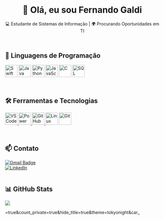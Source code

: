 <h1 align="center">👋 Olá, eu sou Fernando Galdi</h1>

<p align="center">
  💻 Estudante de Sistemas de Informação | 🌍 Procurando Oportunidades em TI
</p>
<br>

## 🚀 Linguagens de Programação
<p align="left">
  <a href="#"><img src="https://skillicons.dev/icons?i=swift" alt="Swift" height="40"/></a>
  <a href="#"><img src="https://skillicons.dev/icons?i=java" alt="Java" height="40"/></a>
  <a href="#"><img src="https://skillicons.dev/icons?i=python" alt="Python" height="40"/></a>
  <a href="#"><img src="https://skillicons.dev/icons?i=javascript" alt="JavaScript" height="40"/></a>
  <a href="#"><img src="https://skillicons.dev/icons?i=c" alt="C" height="40"/></a>
  <a href="#"><img src="https://skillicons.dev/icons?i=sql" alt="SQL" height="40"/></a>
</p>
<br>

## 🛠️ Ferramentas e Tecnologias
<p align="left">
  <a href="https://code.visualstudio.com/" target="_blank">
    <img src="https://skillicons.dev/icons?i=vscode" alt="VS Code" height="40"/>
  </a>
  <a href="https://powerbi.microsoft.com/" target="_blank">
    <img src="https://upload.wikimedia.org/wikipedia/commons/c/cf/Power_BI_Logo.svg" alt="Power BI" height="40"/>
  </a>
  <a href="https://github.com/" target="_blank">
    <img src="https://skillicons.dev/icons?i=github" alt="GitHub" height="40"/>
  </a>
  <a href="#"><img src="https://skillicons.dev/icons?i=linux" alt="Linux" height="40"/></a>
  <a href="#"><img src="https://skillicons.dev/icons?i=git" alt="Git" height="40"/></a>
</p>
<br>

## 📫 Contato
[![Gmail Badge](https://img.shields.io/badge/-fernando.galdi4@gmail.com-006bed?style=flat-square&logo=Gmail&logoColor=white&link=mailto:fernando.galdi4@gmail.com)](mailto:fernando.galdi4@gmail.com)  
[![LinkedIn](https://img.shields.io/badge/-LinkedIn-blue?style=flat-square&logo=Linkedin&logoColor=white&link=https://www.linkedin.com/in/fernando-galdi-fernandes/)](https://www.linkedin.com/in/fernando-galdi-fernandes/)
<br><br>

## 📊 GitHub Stats
<p align="left">
  <img src="https://github-readme-stats.vercel.app/api?username=FGaldiF&show_icons=true&count_private=true&hide_title=true&theme=tokyonight&card_width=300"/>
</p>
=true&count_private=true&hide_title=true&theme=tokyonight&car_
